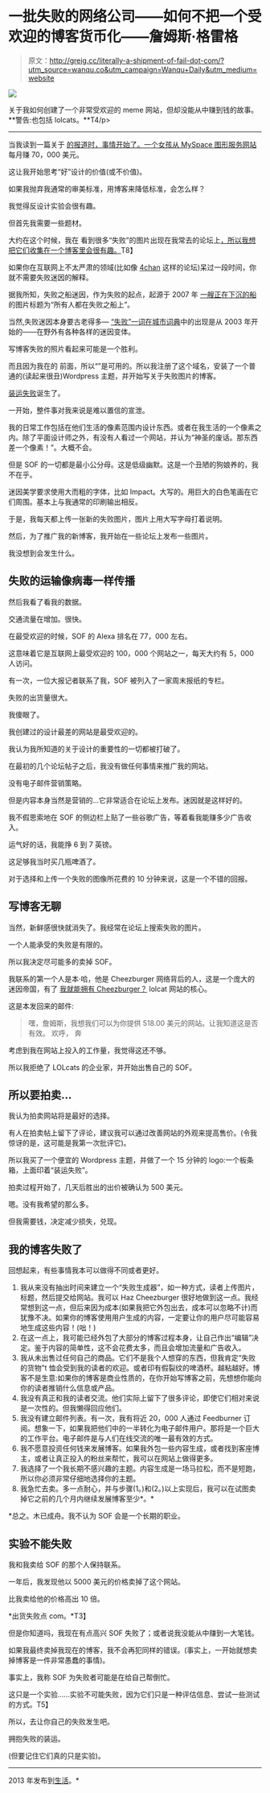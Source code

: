 # 一批失败的网络公司——如何不把一个受欢迎的博客货币化——詹姆斯·格雷格

> 原文：<http://greig.cc/literally-a-shipment-of-fail-dot-com/?utm_source=wanqu.co&utm_campaign=Wanqu+Daily&utm_medium=website>

![](img/a089b024bbd9a10c81806aed726e32ae.png)

关于我如何创建了一个非常受欢迎的 meme 网站，但却没能从中赚到钱的故事。 **警告:也包括 lolcats。**T4/p>

* * *

当我读到一篇关于 [的报道时，事情开始了。一个女孩从 MySpace 图形服务网站](http://www.thomasdemaesschalck.com/17-year-old-girl-makes-up-to-70000-a-month-with-myspace-site/)每月赚 70，000 美元。

这让我开始思考“好”设计的价值(或不价值)。

如果我抛弃我通常的审美标准，用博客来降低标准，会怎么样？

我觉得反设计实验会很有趣。

但首先我需要一些题材。

大约在这个时候，我在 看到很多“失败”的图片出现在我常去的论坛上[，所以我想把它们收集在一个博客里会很有趣。](http://yayhooray.com/)T8】

如果你在互联网上不太严肃的领域(比如像 [4chan](http://www.4chan.org/) 这样的论坛)呆过一段时间，你就不需要失败迷因的解释。

据我所知，失败之船迷因，作为失败的起点，起源于 2007 年 [一艘正在下沉的船](http://knowyourmeme.com/memes/failboat)的图片标题为“所有人都在失败之船上”。

当然,失败迷因本身要古老得多— [“失败”一词在城市词典](http://www.urbandictionary.com/define.php?term=fail)中的出现是从 2003 年开始的——在野外有各种各样的迷因变体。

写博客失败的照片看起来可能是一个胜利。

而且因为我在的 前面，所以“”是可用的。所以我注册了这个域名，安装了一个普通的(读起来很丑)Wordpress 主题，并开始写关于失败图片的博客。

[装运失败](http://www.shipmentoffail.com/)诞生了。

一开始，整件事对我来说是难以置信的宣泄。

我的日常工作包括在他们生活的像素范围内设计东西。或者在我生活的一个像素之内。除了平面设计师之外，有没有人看过一个网站，并认为“神圣的废话。那东西差一个像素！”。大概不会。

但是 SOF 的一切都是最小公分母。这是低级幽默。这是一个丑陋的狗娘养的，我不在乎。

迷因美学要求使用大而粗的字体，比如 Impact。大写的。用巨大的白色笔画在它们周围。基本上与我通常的印刷输出相反。

于是，我每天都上传一张新的失败图片，图片上用大写字母打着说明。

然后，为了推广我的新博客，我开始在一些论坛上发布一些图片。

我没想到会发生什么。

## 失败的运输像病毒一样传播

然后我看了看我的数据。

交通流量在增加。很快。

在最受欢迎的时候，SOF 的 Alexa 排名在 77，000 左右。

这意味着它是互联网上最受欢迎的 100，000 个网站之一，每天大约有 5，000 人访问。

有一次，一位大报记者联系了我，SOF 被列入了一家周末报纸的专栏。

失败的出货量很大。

我傻眼了。

我创建过的设计最差的网站是最受欢迎的。

我认为我所知道的关于设计的重要性的一切都被打破了。

在最初的几个论坛帖子之后，我没有做任何事情来推广我的网站。

没有电子邮件营销策略。

但是内容本身当然是营销的…它非常适合在论坛上发布。迷因就是这样好的。

我不假思索地在 SOF 的侧边栏上贴了一些谷歌广告，等着看我能赚多少广告收入。

运气好的话，我能挣 6 到 7 英镑。

这足够我当时买几瓶啤酒了。

对于选择和上传一个失败的图像所花费的 10 分钟来说，这是一个不错的回报。

## 写博客无聊

当然，新鲜感很快就消失了。我经常在论坛上搜索失败的图片。

一个人能承受的失败是有限的。

所以我决定尽可能多的卖掉 SOF。

我联系的第一个人是本·哈，他是 Cheezburger 网络背后的人，这是一个庞大的迷因帝国，有了 [我就能拥有 Cheezburger？](http://icanhas.cheezburger.com/) lolcat 网站的核心。

这是本发回来的邮件:

> 嘿，詹姆斯，我想我们可以为你提供 518.00 美元的网站。让我知道这是否有效。
> 欢呼， 奔

考虑到我在网站上投入的工作量，我觉得这还不够。

所以我拒绝了 LOLcats 的企业家，并开始出售自己的 SOF。

## 所以要拍卖...

我认为拍卖网站将是最好的选择。

有人在拍卖帖上留下了评论，建议我可以通过改善网站的外观来提高售价。(令我惊讶的是，这可能是我第一次批评它)。

所以我买了一个便宜的 Wordpress 主题，并做了一个 15 分钟的 logo:一个板条箱，上面印着“装运失败”。

拍卖过程开始了，几天后胜出的出价被确认为 500 美元。

嗯。没有我希望的那么多。

但我需要钱，决定减少损失，兑现。

## 我的博客失败了

回想起来，有些事情我本可以做得不同或者更好。

1.  我从来没有抽出时间来建立一个“失败生成器”，如一种方式，读者上传图片，标题，然后提交给网站。我可以 Haz Cheezburger 很好地做到这一点。我经常想到这一点，但后来因为成本(如果我把它外包出去，成本可以忽略不计)而犹豫不决。如果你的博客使用用户生成的内容，一定要让你的用户尽可能容易地生成这些内容！(咄！)
2.  在这一点上，我可能已经外包了大部分的博客过程本身，让自己作出“编辑”决定。鉴于内容的简单性，这不会花费太多，而且会增加流量和广告收入。
3.  我从未出售过任何自己的商品。它们不是我个人想穿的东西，但我肯定“失败的货物”t 恤会受到我的读者的欢迎。或者印有假裂纹的啤酒杯。越粘越好。博客不是生意:如果你的博客是商业性质的，在你开始写博客之前，先想想你能向你的读者推销什么信息或产品。
4.  我没有真正和我的读者交流。他们实际上留下了很多评论，即使它们相对来说是一次性的。但我懒得回应他们。
5.  我没有建立邮件列表。有一次，我有将近 20，000 人通过 Feedburner 订阅。想象一下，如果我把他们中的一半转化为电子邮件用户。那将是一个巨大的工作平台。电子邮件是与人们在线交流的唯一最有效的方式。
6.  我不愿意投资任何钱来发展博客。如果我外包一些内容生成，或者找到客座博主，或者让真正投入的粉丝来帮忙，我可以在网站上做得更多。
7.  我选择了一个我长期不感兴趣的主题。内容生成是一场马拉松，而不是短跑，所以你必须非常仔细地选择你的主题。
8.  我急忙去卖。多一点耐心，并与步骤(1。)和(2。)以上实现后，我可以在试图卖掉它之前的几个月内继续发展博客至少*。*

 *总之。木已成舟。我不认为 SOF 会是一个长期的职业。

## 实验不能失败

我和我卖给 SOF 的那个人保持联系。

一年后，我发现他以 5000 美元的价格卖掉了这个网站。

比我卖给他的价格高出 10 倍。

*出货失败点 com。*T3】

但是你知道吗，我现在有点高兴 SOF 失败了；或者说我没能从中赚到一大笔钱。

如果我最终卖掉我现在的博客，我不会再犯同样的错误。(事实上，一开始就想卖掉博客是一件非常愚蠢的事情)。

事实上，我称 SOF 为失败者可能是在给自己帮倒忙。

这只是一个实验……实验不可能失败，因为它们只是一种评估信息、尝试一些测试的方式。T5】

所以，去让你自己的失败发生吧。

拥抱失败的装运。

(但要记住它们真的只是实验)。

* * *

2013 年发布到[生活](/life)。*